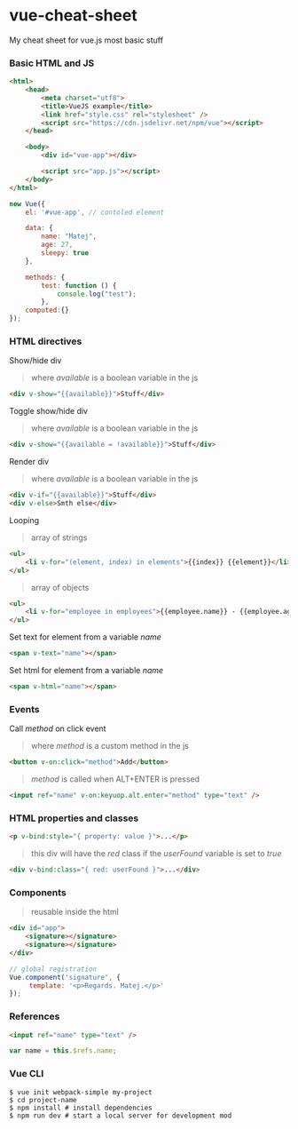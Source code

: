# vue-cheat-sheet
My cheat sheet for vue.js most basic stuff

### Basic HTML and JS
```html
<html>
	<head>
		<meta charset="utf8">
		<title>VueJS example</title>
		<link href="style.css" rel="stylesheet" />
		<script src="https://cdn.jsdelivr.net/npm/vue"></script>
	</head>

	<body>
		<div id="vue-app"></div>

		<script src="app.js"></script>
	</body>
</html>
```
```javascript
new Vue({
	el: '#vue-app', // contoled element

	data: {
		name: "Matej",
		age: 27,
		sleepy: true
	},

	methods: {
		test: function () {
			console.log("test");
		},
	computed:{}
});
```

### HTML directives

Show/hide div
> where _available_ is a boolean variable in the js 
```html
<div v-show="{{available}}">Stuff</div>
```
Toggle show/hide div
> where _available_ is a boolean variable in the js 
```html
<div v-show="{{available = !available}}">Stuff</div>
```

Render div
> where _available_ is a boolean variable in the js 
```html
<div v-if="{{available}}">Stuff</div>
<div v-else>Smth else</div>
```

Looping
> array of strings
```html
<ul>
    <li v-for="(element, index) in elements">{{index}} {{element}}</li>
</ul>
```
> array of objects
```html
<ul>
    <li v-for="employee in employees">{{employee.name}} - {{employee.age}}</li>
</ul>
```

Set text for element from a variable _name_
```html
<span v-text="name"></span>
```

Set html for element from a variable _name_
```html
<span v-html="name"></span>
```
### Events
Call _method_ on click event
> where _method_ is a custom method in the js
```html
<button v-on:click="method">Add</button>
```
> _method_ is called when ALT+ENTER is pressed
```html
<input ref="name" v-on:keyuop.alt.enter="method" type="text" />
```

### HTML properties and classes
```html
<p v-bind:style="{ property: value }">...</p>
```
> this div will have the _red_ class if the _userFound_ variable is set to _true_
```html
<div v-bind:class="{ red: userFound }">...</div>
```

### Components
> reusable inside the html
```html
<div id="app">
	<signature></signature>
	<signature></signature>
</div>
```
```javascript
// global registration 
Vue.component('signature', { 
     template: '<p>Regards. Matej.</p>'
});
```

### References
```html
<input ref="name" type="text" />
```
```javascript
var name = this.$refs.name;

```

### Vue CLI
```
$ vue init webpack-simple my-project
$ cd project-name
$ npm install # install dependencies
$ npm run dev # start a local server for development mod
```
